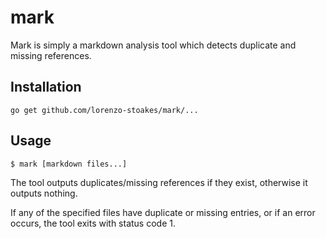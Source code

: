 # mark

Mark is simply a markdown analysis tool which detects duplicate and missing
references.

## Installation

```
go get github.com/lorenzo-stoakes/mark/...
```

## Usage

```
$ mark [markdown files...]
```

The tool outputs duplicates/missing references if they exist, otherwise it
outputs nothing.

If any of the specified files have duplicate or missing entries, or if an error
occurs, the tool exits with status code 1.
